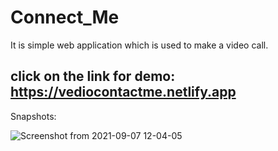 # Connect_Me
It is simple web application which is used to make a video call.

## click on the link for demo: https://vediocontactme.netlify.app

Snapshots:

![Screenshot from 2021-09-07 12-04-05](https://user-images.githubusercontent.com/65807044/132297296-095a9254-9e5e-4b07-96a4-9526a98eb953.png)


